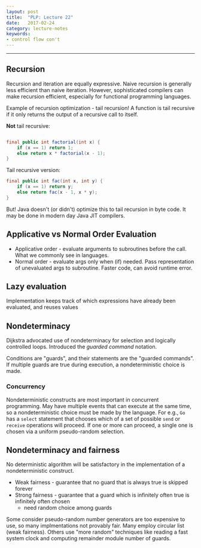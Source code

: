 ```yaml
---
layout: post
title:  "PLP: Lecture 22"
date:   2017-02-24
category: lecture-notes
keywords:
- control flow con't
---
```

---
## Recursion

Recursion and iteration are equally expressive. Naive recursion is generally less efficient than naive iteration. However, sophisticated compilers can make recursion efficient, especially for functional programming languages. 

Example of recursion optimization - tail recursion! A function is tail recursive if it only returns the output of a recursive call to itself. 

**Not** tail recursive: 

```Java

final public int factorial(int x) {
    if (x == 1) return 1;
    else return x * factorial(x - 1);
}
```
Tail recursive version: 

```Java
final public int fac(int x, int y) {
    if (x == 1) return y;
    else return fac(x - 1, x * y);
}
```

But! Java doesn't (or didn't) optimize this to tail recursion in byte code. It may be done in modern day Java JIT compilers. 

## Applicative vs Normal Order Evaluation

* Applicative order - evaluate arguments to subroutines before the call. What we commonly see in languages. 
* Normal order - evaluate args only when (if) needed. Pass representation of unevaluated args to subroutine. Faster code, can avoid runtime error. 

## Lazy evaluation

Implementation keeps track of which expressions have already been evaluated, and reuses values

## Nondeterminacy

Dijkstra advocated use of nondeterminacy for selection and logically controlled loops. Introduced the *guarded command* notation. 

Conditions are "guards", and their statements are the "guarded commands". If multiple guards are true during execution, a nondeterministic choice is made. 

### Concurrency

Nondeterministic constructs are most important in concurrent programming. May have multiple events that can execute at the same time, so a nondeterministic choice must be made by the language. For e.g., `Go` has a `select` statement that chooses which of a set of possible `send` or `receive` operations will proceed. If one or more can proceed, a single one is chosen via a uniform pseudo-random selection.

## Nondeterminacy and fairness

No deterministic algorithm will be satisfactory in the implementation of a nondeterministic construct. 

* Weak fairness - guarantee that no guard that is always true is skipped forever
* Strong fairness - guarantee that a guard which is infinitely often true is infinitely often chosen
    * need random choice among guards

Some consider pseudo-random number generators are too expensive to use, so many implmentations not provably fair. Many employ circular list (weak fairness). Others use "more random" techniques like reading a fast system clock and computing remainder module number of guards.

